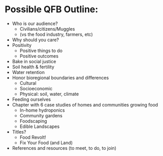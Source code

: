 # Possible QFB Outline:

- Who is our audience?
	- Civilians/citizens/Muggles
	- (vs the food industry, farmers, etc)
- Why should you care?
- Positivity
	- Positive things to do
	- Positive outcomes 
- Bake in social justice
- Soil health & fertility 
- Water retention 
- Honor bioregional boundaries and differences
	- Cultural
	- Socioeconomic 
	- Physical: soil, water, climate 
- Feeding ourselves
- Chapter with 6 case studies of homes and communities growing food
	- In-home hydroponics
	- Community gardens
	- Foodscaping
	- Edible Landscapes
- Titles?
	- Food Revolt! 
	- Fix Your Food (and Land)
- References and resources (to meet, to do, to join)